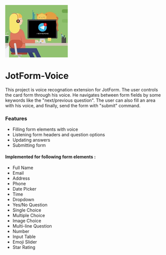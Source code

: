 ![Alt desc](https://github.com/edizuslu/JotForm-Voice/blob/master/img/JotForm-Voice-Logo.jpeg)

# JotForm-Voice

This project is voice recognation extension for JotForm. The user controls the card form through his voice. He navigates between form fields by some keywords like the "next/previous question". The user can also fill an area with his voice, and finally, send the form with "submit" command.

### Features
- Filling form elements with voice
- Listening form headers and question options
- Updating answers
- Submitting form

#### Implemented for following form elements :
* Full Name
* Email
* Address
* Phone
* Date Picker
* Time
* Dropdown
* Yes/No Question
* Single Choice
* Multiple Choice
* Image Choice
* Multi-line Question
* Number
* Input Table
* Emoji Slider
* Star Rating
